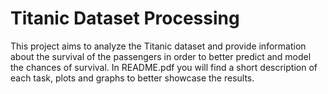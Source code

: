 # Titanic Dataset Processing
This project aims to analyze the Titanic dataset and provide information about the survival of the passengers in order to better predict and model
the chances of survival.
In README.pdf you will find a short description of each task, plots and graphs to better showcase the results.
